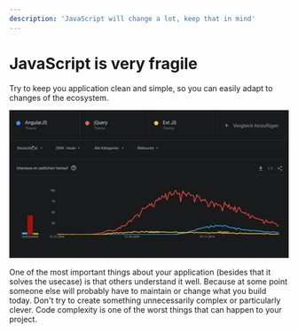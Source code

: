 ```yaml
---
description: 'JavaScript will change a lot, keep that in mind'
---
```


# JavaScript is very fragile

Try to keep you application clean and simple, so you can easily adapt to changes of the ecosystem.

![](.gitbook/assets/screenshot_20200129_221617.png)

One of the most important things about your application \(besides that it solves the usecase\) is that others understand it well. Because at some point someone else will probably have to maintain or change what you build today. Don't try to create something unnecessarily complex or particularly clever. Code complexity is one of the worst things that can happen to your project.



